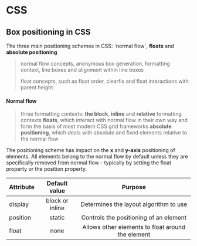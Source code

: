 # CSS

## Box positioning in CSS
   The three main positioning schemes in CSS: ´normal flow´, **floats** and **absolute positioning**
   >
   > normal flow concepts, anonymous box generation, formatting context, line boxes and alignment within line boxes
   >
   > float concepts, such as float order, clearfix and float interactions with parent height
   
 #### Normal flow
   > three formatting contexts: **the block**, **inline** and **relative** formatting contexts
   > **floats**, which interact with normal flow in their own way and form the basis of most modern CSS grid frameworks
   > **absolute positioning**, which deals with absolute and fixed elements relative to the normal flow
   
   The positioning scheme has impact on the **x** and **y-axis** positioning of elements. All elements belong to the normal flow by default unless they are specifically removed from normal flow - typically by setting the float property or the position property.
   
   | **Attribute** 	| **Default value** 	| **Purpose**                                         |
   |-----------------|:------------------:|:---------------------------------------------------:|
   | display 	      | block or inline    | Determines the layout algorithm to use              |
   | position 	      | static 	         | Controls the positioning of an element              |
   | float 	         | none 	            | Allows other elements to float around the element   |
